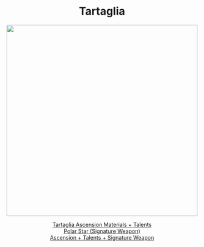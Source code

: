 <body>
  <div align="center">
    <h1> Tartaglia </h1>
<img src="https://static.wikia.nocookie.net/gensin-impact/images/a/af/Character_Tartaglia_Full_Wish.png/revision/latest/scale-to-width/360?cb=20220507161504" width=500>
<p></p>
<a href="">Tartaglia Ascension Materials + Talents</a><br>
<a href="">Polar Star (Signature Weapon)</a><br>
<a href="">Ascension + Talents + Signature Weapon</a>
  
  </div>
</body>
